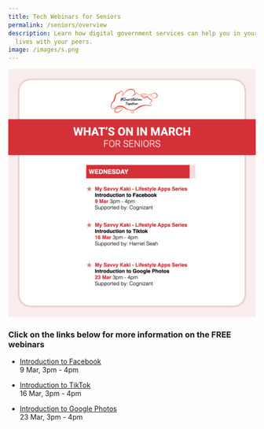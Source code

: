 ```yaml
---
title: Tech Webinars for Seniors
permalink: /seniors/overview
description: Learn how digital government services can help you in your daily
  lives with your peers.
image: /images/s.png
---
```

![Free webinars in March for seniors](/images/Overview-mar-seniors.jpeg)
### Click on the links below for more information on the FREE webinars

* [Introduction to Facebook](/seniors/my-savvy-kaki/facebook)<br>
9 Mar, 3pm - 4pm
 
* [Introduction to TikTok](/seniors/my-savvy-kaki/tiktok)<br>
16 Mar, 3pm - 4pm

* [Introduction to Google Photos](/seniors/my-savvy-kaki/googlephotos)<br>
23 Mar, 3pm - 4pm